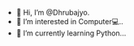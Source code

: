 - 👋 Hi, I’m @Dhrubajyo.
- 👀 I’m interested in Computer💻..
- 🌱 I’m currently learning Python...
<!-- 💞️ I’m looking to collaborate on ...
- 📫 How to reach me ...
--->

<!---
Dhrubajyo/Dhrubajyo is a ✨ special ✨ repository because its `README.md` (this file) appears on your GitHub profile.
You can click the Preview link to take a look at your changes.
--->
